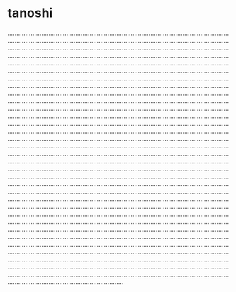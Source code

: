 # tanoshi

.............................................................................................................................................................................................................................................................................................................................................................................................................................................................................................................................................................................................................................................................................................................................................................................................................................................................................................................................................................................................................................................................................................................................................................................................................................................................................................................................................................................................................................................................................................................................................................................................................................................................................................................................................................................................................................................................................................................................................................................................................................................................................................................................................................................................................................................................................................................................................................................................................................................................................................................................................................................................................................................................................................................................................................................................................................................................................................................................................................................................................................................................................................................................................................................................................................................................................................................................................................................................................................................................................................................................................................................................................................................................................................................................................................................................................................................................................................................................................................................................................................................................................................................................................................................................................................................................................................................................